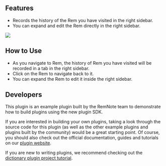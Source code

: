 <!-- @format -->

## Features

-   Records the history of the Rem you have visited in the right sidebar.
-   You can expand and edit the Rem directly in the right sidebar.

![](https://raw.githubusercontent.com/remnoteio/remnote-official-plugins/main/images/history.gif)

## How to Use

-   As you navigate to Rem, the history of Rem you have visited will be recorded in a tab in the right sidebar.
-   Click on the Rem to navigate back to it.
-   You can expand the Rem to edit it inside the right sidebar.

## Developers

This plugin is an example plugin built by the RemNote team to demonstrate how to build plugins using the new plugin SDK.

If you are interested in building your own plugins, taking a look through the source code for this plugin (as well as the other example plugins and plugins built by the community) would be a great starting point. Of course, you should also check out the official documentation, guides and tutorials on our [plugin website](https://plugins.remnote.com/).

If you are new to writing plugins, we recommend checking out the [dictionary plugin project tutorial](https://plugins.remnote.com/in-depth-tutorial/overview).
